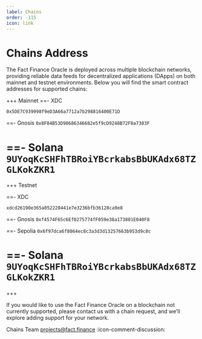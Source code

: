```yaml
---
label: Chains
order: -115
icon: link
---
```


# Chains Address

The Fact Finance Oracle is deployed across multiple blockchain networks, providing reliable data feeds for decentralized applications (DApps) on both mainnet and testnet environments. Below you will find the smart contract addresses for supported chains:

+++ Mainnet
==- XDC

` 0x5DE7C939998f9eD3A66a7712a7b298816400E71D `

==- Gnosis
` 0x8F84B53D98686346682e5f9cD9248B72F8a7383F `

==- Solana
` 9UYoqKcSHFhTBRoiYBcrkabsBbUKAdx68TZGLKokZKR1 `
===

+++ Testnet

==- XDC

` xdcd26190e365a052228441e7e3236bfb36128ca9e8 `

==- Gnosis
` 0xf4574F65c6Ef0275774fF059e38a173801E040F8 `

==- Sepolia
` 0x6f97dca6f8064ec8c3a3d3d13257663b953d9c8c `

==- Solana
` 9UYoqKcSHFhTBRoiYBcrkabsBbUKAdx68TZGLKokZKR1 `
===

+++

If you would like to use the Fact Finance Oracle on a blockchain not currently supported, please contact us with a chain request, and we’ll explore adding support for your network.

Chains Team projects@fact.finance :icon-comment-discussion:
